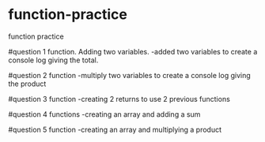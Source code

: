 # function-practice
function practice

#question 1 function. Adding two variables.
-added two variables to create a console log giving the total.


#question 2 function
-multiply two variables to create a console log giving the product






#question 3 function
-creating 2 returns to use 2 previous functions








#question 4 functions
-creating an array and adding a sum












#question 5 function
-creating an array and multiplying  a product
